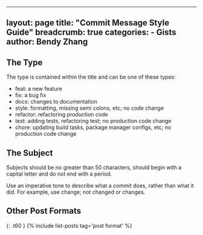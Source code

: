 
---
layout: page
title:  "Commit Message Style Guide"
breadcrumb: true
categories:
    - Gists
author: Bendy Zhang
---

## The Type
The type is contained within the title and can be one of these types:

- feat: a new feature
- fix: a bug fix
- docs: changes to documentation
- style: formatting, missing semi colons, etc; no code change
- refactor: refactoring production code
- test: adding tests, refactoring test; no production code change
- chore: updating build tasks, package manager configs, etc; no production code change

## The Subject

Subjects should be no greater than 50 characters, should begin with a capital letter and do not end with a period.

Use an imperative tone to describe what a commit does, rather than what it did. For example, use change; not changed or changes.

<!--more-->

## Other Post Formats
{: .t60 }
{% include list-posts tag='post format' %}
